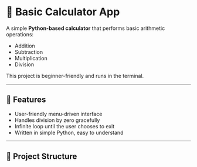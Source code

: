 # 🧮 Basic Calculator App

A simple **Python-based calculator** that performs basic arithmetic operations:  
- Addition  
- Subtraction  
- Multiplication  
- Division  

This project is beginner-friendly and runs in the terminal.

---

## 🚀 Features
- User-friendly menu-driven interface  
- Handles division by zero gracefully  
- Infinite loop until the user chooses to exit  
- Written in simple Python, easy to understand  

---

## 📂 Project Structure
